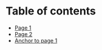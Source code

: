 # Table of contents

* [Page 1](README.md)
* [Page 2](page-2.md)
* [Anchor to page 1](README.md#heading)
